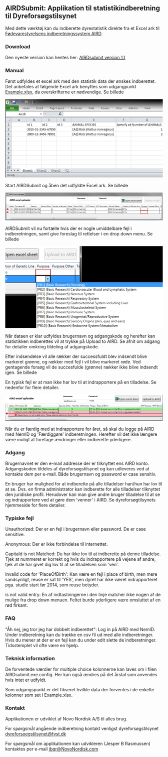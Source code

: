 ## AIRDSubmit: Applikation til statistikindberetning til Dyreforsøgstilsynet

Med dette værktøj kan du indberette dyrestatistik direkte fra et Excel ark til [Fødevarestyrelsens indberetningssystem AIRD](https://www.foedevarestyrelsen.dk/Dyr/dyrevelfaerd/Dyreforsoegstilsynet/Sider/Ansoegning-og-indberetning.aspx). 

### Download 
Den nyeste version kan hentes her: [AIRDsubmit version 1.1](https://github.com/NovoNordiskScientificApplications/AIRDSubmit/releases/download/v1.1/AIRDsubmit.1.1.zip)

### Manual

Først udfyldes et excel ark med den statistik data der ønskes indberettet. Det anbefales at følgende Excel ark benyttes som udgangpunkt [Example.xlsx](/Documentation/Example.xlsx), da overskrifterne er nødvendige. Se billede

![Guide1.png](/Documentation/Guide1.png)

Start AIRDSubmit og åben det udfyldte Excel ark. Se billede

![Guide2.png](/Documentation/Guide2.png)

AIRDSubmit vil nu fortælle hvis der er nogle umiddelbare fejl i indberetningen, samt give foreslag til rettelser i en drop down menu. Se billede

![Guide3.png](/Documentation/Guide3.png)

Når dataen er klar udfyldes brugernavn og adgangskode og herefter kan statistikken indberettes vil at trykke på Upload to AIRD. Se afnit om adgang for detailer omkring tildeling af adgangskode.

Efter indsendelse vil alle rækker der successfuldt blev indsendt blive markeret grønne, og rækker med fejl i vil blive markeret røde. Ved gentagende forsøg vil de succesfulde (grønne) rækker ikke blive indsendt igen. Se billede

En typisk fejl er at man ikke har lov til at indrapportere på en tilladelse. Se nedenfor for flere detailer.

![Guide4.png](/Documentation/Guide4.png)

Når du er færdig med at indrapportere for året, så skal du logge på AIRD med NemID og 'Færdiggøre' indberetningen. Herefter vil det ikke længere være muligt at foretage ændringer eller indberette yderligere.


### Adgang

Brugernavnet er den e-mail addresse der er tilknyttet ens AIRD konto. Adgangskoden tildeles af dyreforsøgstilsynet og kan udleveres ved at kontakte dem per e-mail. Både brugernavn og password er case sensitiv.

En bruger har mulighed for at indberette på alle tilladelser han/hun har lov til at se. Dvs. en firma administrator kan indberette for alle tilladelser tilknyttet den juridiske profil. Herudover kan man give andre bruger tilladelse til at se og indrapportere ved at gøre dem 'venner' i AIRD. Se dyreforsøgtilsynets hjemmeside for flere detailer.


### Typiske fejl

Unauthorized: Der er en fejl i brugernavn eller password. De er case sensitive.

Anonymous: Der er ikke forbindelse til internettet.

CapitaId is not Matched: Du har ikke lov til at indberette på denne tilladelse. Tjek at nummeret er korrekt og hvis du indrapportere på vejene af andre, tjek at de har givet dig lov til at se tilladelsen som 'ven'.

Invalid code for 'PlaceOfBirth': Kan være en fejl i place of birth, men mere sandsynligt, reuse er sat til 'YES', men dyret har ikke været indrapporteret pga. studie start før 2014, som reuse betyder.

is not valid entry: En af indtastningerne i den linje matcher ikke nogen af de mulige fra drop down menuen. Feltet burde yderligere være omsluttet af en rød firkant.


### FAQ

"Åh nej, jeg tror jeg har dobbelt indberettet": Log in på AIRD med NemID. Under indberetning kan du trække en csv fil ud med alle indberetninger. Hvis du mener at der er en fejl kan du under edit slette de indberetninger. Tidsstemplet vil ofte være en hjælp.


### Teknisk information

De forventede værdier for multiple choice kolonnerne kan laves om i filen AIRDsubmit.exe.config. Her kan også ændres på det årstal som anvendes hvis intet er udfyldt.

Som udgangspunkt er det fikseret hvilkle data der forventes i de enkelte kolonner som set i Example.xlsx.


### Kontakt

Applikationen er udviklet af Novo Nordisk A/S til alles brug. 

For spørgsmål angående indberetning kontakt venligst dyreforsøgstilsynet dyreforsoegstilsynet@fvst.dk 

For spørgsmål om applikationen kan udvikleren (Jesper B Rasmussen) kontaktes per e-mail jbqr@NovoNordisk.com
